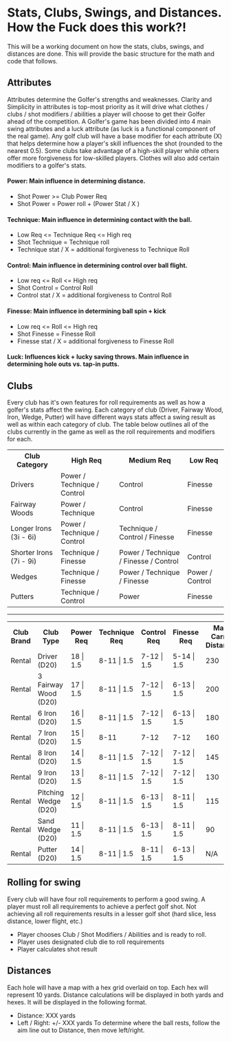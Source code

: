 # Stats, Clubs, Swings, and Distances. How the Fuck does this work?!

This will be a working document on how the stats, clubs, swings, and distances are done. This will provide the basic structure for the math and code that follows.

## Attributes
Attributes determine the Golfer's strengths and weaknesses. Clarity and Simplicity in attributes is top-most priority as it will drive what clothes / clubs / shot modifiers / abilities a player will choose to get their Golfer ahead of the competition. A Golfer's game has been divided into 4 main swing attributes and a luck attribute (as luck is a functional component of the real game). Any golf club will have a base modifier for each attribute (X) that helps determine how a player's skill influences the shot (rounded to the nearest 0.5). Some clubs take advantage of a high-skill player while others offer more forgiveness for low-skilled players. Clothes will also add certain modifiers to a golfer's stats. 

#### Power: Main influence in determining distance. 
 - Shot Power >= Club Power Req
 - Shot Power = Power roll + (Power Stat / X )
#### Technique: Main influence in determining contact with the ball.
 - Low Req <= Technique Req <= High req 
 - Shot Technique = Technique roll
 - Technique stat / X = additional forgiveness to Technique Roll
#### Control: Main influence in determining control over ball flight.
 - Low req <= Roll <= High req
 - Shot Control = Control Roll
 - Control stat / X = additional forgiveness to Control Roll
#### Finesse: Main influence in determining ball spin + kick
 - Low req <= Roll <= High req
 - Shot Finesse = Finesse Roll
 - Finesse stat / X = additional forgiveness to Finesse Roll
#### Luck: Influences kick + lucky saving throws. Main influence in determining hole outs vs. tap-in putts.

## Clubs
Every club has it's own features for roll requirements as well as how a golfer's stats affect the swing. Each category of club (Driver, Fairway Wood, Iron, Wedge, Putter) will have different ways stats affect a swing result as well as within each category of club. The table below outlines all of the clubs currently in the game as well as the roll requirements and modifiers for each.

<table>
	<tr>
		<th>Club Category</th>
		<th> High Req </th>
		<th> Medium Req </th>
		<th> Low Req </th>
	</tr>
	<tr>
		<td> Drivers </td>
		<td> Power / Technique / Control </td>
		<td> Control </td>
		<td> Finesse </td>
	</tr>
	<tr>
		<td> Fairway Woods </td>
		<td> Power / Technique </td>
		<td> Control </td>
		<td> Finesse </td>
	</tr>
	<tr>
		<td>Longer Irons (3i - 6i) </td>
		<td> Power / Technique / Control </td>
		<td> Technique / Control / Finesse </td>
		<td> Finesse </td>
	</tr>
	<tr>
		<td> Shorter Irons (7i - 9i) </td>
		<td> Technique / Finesse </td>
		<td> Power / Technique / Finesse / Control </td>
		<td> Control </td>
	</tr>
	<tr>
		<td> Wedges </td>
		<td> Technique / Finesse </td>
		<td> Power / Technique / Finesse </td>
		<td> Power / Control </td>
	</tr>
	<tr>
		<td> Putters </td>
		<td> Technique / Control </td>
		<td> Power </td>
		<td> Finesse </td>
	</tr>
</table>

----------------------
<table>
	<tr>
		<th> Club Brand </th>
		<th> Club Type </th>
		<th> Power Req </th>
		<th> Technique Req </th>
		<th> Control Req </th>
		<th> Finesse Req </th>
		<th> Max Carry Distance </th>
		<th> Max Rollout Distance </th>
		<th> Club modifiers </th>
	</tr>
	<tr>
		<td> Rental </td>
		<td> Driver (D20) </td>
		<td> 18 | 1.5</td>
		<td> 8-11 | 1.5</td>
		<td> 7-12 | 1.5</td>
		<td> 5-14 | 1.5</td>
		<td> 230 </td>
		<td> 20 </td>
		<td> None </td>
	</tr>
	<tr>
		<td> Rental </td>
		<td> 3 Fairway Wood (D20) </td>
		<td> 17 | 1.5</td>
		<td> 8-11 | 1.5</td>
		<td> 7-12 | 1.5</td>
		<td> 6-13 | 1.5</td>
		<td> 200 </td>
		<td> 15 </td>
		<td> None </td>
	</tr>
	<tr>
		<td> Rental </td>
		<td> 6 Iron (D20) </td>
		<td> 16 | 1.5 </td>
		<td> 8-11 | 1.5</td>
		<td> 7-12 | 1.5 </td>
		<td> 6-13 | 1.5 </td>
		<td> 180 </td>
		<td> 6 </td>
		<td> None </td>
	</tr>
	<tr>
		<td> Rental </td>
		<td> 7 Iron (D20) </td>
		<td> 15 | 1.5 </td>
		<td> 8-11 </td>
		<td> 7-12 </td>
		<td> 7-12 </td>
		<td> 160 </td>
		<td> 5 </td>
		<td> None </td>
	</tr>
	<tr>
		<td> Rental </td>
		<td> 8 Iron (D20) </td>
		<td> 14 | 1.5 </td>
		<td> 8-11 | 1.5 </td>
		<td> 7-12 | 1.5 </td>
		<td> 7-12 | 1.5 </td>
		<td> 145 </td>
		<td> 4 </td>
		<td> None </td>
	</tr>
	<tr>
		<td> Rental </td>
		<td> 9 Iron (D20) </td>
		<td> 13 | 1.5 </td>
		<td> 8-11 | 1.5 </td>
		<td> 7-12 | 1.5 </td>
		<td> 7-12 | 1.5 </td>
		<td> 130 </td>
		<td> 4 </td>
		<td> None </td>
	</tr>
	<tr>
		<td> Rental </td>
		<td> Pitching Wedge (D20) </td>
		<td> 12 | 1.5 </td>
		<td> 8-11 | 1.5</td>
		<td> 6-13 | 1.5</td>
		<td> 8-11 | 1.5</td>
		<td> 115 </td>
		<td> 3 </td>
		<td> None </td>
	</tr>
	<tr>
		<td> Rental </td>
		<td> Sand Wedge (D20) </td>
		<td> 11 | 1.5 </td>
		<td> 8-11 | 1.5 </td>
		<td> 6-13 | 1.5 </td>
		<td> 8-11 | 1.5 </td>
		<td> 90 </td>
		<td> 2 </td>
		<td> None </td>
	</tr>
	<tr>
		<td> Rental </td>
		<td> Putter (D20) </td>
		<td> 14 | 1.5 </td>
		<td> 8-11 | 1.5 </td>
		<td> 8-11 | 1.5 </td>
		<td> 6-13 | 1.5 </td>
		<td> N/A </td>
		<td> N/A </td>
		<td> None </td>
	</tr>
</table>

## Rolling for swing
Every club will have four roll requirements to perform a good swing. A player must roll all requirements to achieve a perfect golf shot. Not achieving all roll requirements results in a lesser golf shot (hard slice, less distance, lower flight, etc.)

- Player chooses Club / Shot Modifiers / Abilities and is ready to roll.
- Player uses designated club die to roll requirements
- Player calculates shot result

## Distances
Each hole will have a map with a hex grid overlaid on top. Each hex will represent 10 yards. Distance calculations will be displayed in both yards and hexes. It will be displayed in the following format.
 - Distance: XXX yards
 - Left / Right: +/- XXX yards
To determine where the ball rests, follow the aim line out to Distance, then move left/right.

